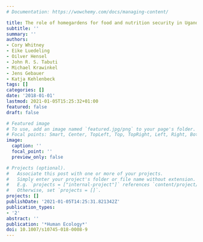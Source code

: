 ```yaml
---
# Documentation: https://wowchemy.com/docs/managing-content/

title: The role of homegardens for food and nutrition security in Uganda
subtitle: ''
summary: ''
authors:
- Cory Whitney
- Eike Luedeling
- Oilver Hensel
- John R. S. Tabuti
- Michael Krawinkel
- Jens Gebauer
- Katja Kehlenbeck
tags: []
categories: []
date: '2018-01-01'
lastmod: 2021-01-05T15:25:32+01:00
featured: false
draft: false

# Featured image
# To use, add an image named `featured.jpg/png` to your page's folder.
# Focal points: Smart, Center, TopLeft, Top, TopRight, Left, Right, BottomLeft, Bottom, BottomRight.
image:
  caption: ''
  focal_point: ''
  preview_only: false

# Projects (optional).
#   Associate this post with one or more of your projects.
#   Simply enter your project's folder or file name without extension.
#   E.g. `projects = ["internal-project"]` references `content/project/deep-learning/index.md`.
#   Otherwise, set `projects = []`.
projects: []
publishDate: '2021-01-05T14:25:31.821342Z'
publication_types:
- '2'
abstract: ''
publication: '*Human Ecology*'
doi: 10.1007/s10745-018-0008-9
---
```

